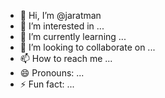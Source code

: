 - 👋 Hi, I’m @jaratman
- 👀 I’m interested in ...
- 🌱 I’m currently learning ...
- 💞️ I’m looking to collaborate on ...
- 📫 How to reach me ...
- 😄 Pronouns: ...
- ⚡ Fun fact: ...

<!---
jaratman/jaratman is a ✨ special ✨ repository because its `README.md` (this file) appears on your GitHub profile.
You can click the Preview link to take a look at your changes.
--->

